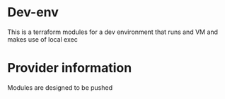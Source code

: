 # Dev-env
This is a terraform modules for a dev environment that runs and VM and makes use of local exec 


# Provider information 
Modules are designed to be pushed 